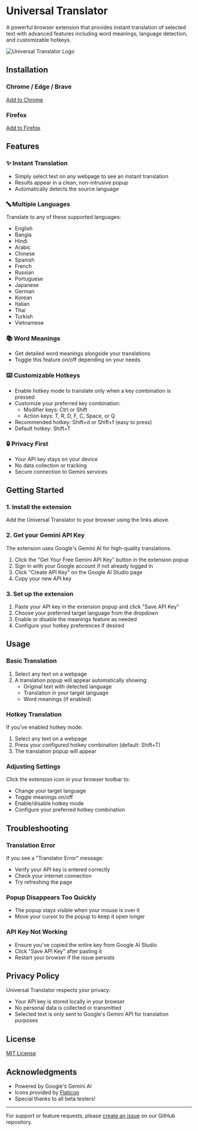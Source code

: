 # Universal Translator

A powerful browser extension that provides instant translation of selected text with advanced features including word meanings, language detection, and customizable hotkeys.

![Universal Translator Logo](https://github.com/user-attachments/assets/d8f97b04-d15d-4051-9c44-5e6d99419ec1)

## Installation

### Chrome / Edge / Brave
[Add to Chrome](YOUR_CHROME_STORE_LINK_HERE)

### Firefox
[Add to Firefox](https://addons.mozilla.org/en-US/firefox/addon/universal-translator)

## Features

### ✨ Instant Translation
- Simply select text on any webpage to see an instant translation
- Results appear in a clean, non-intrusive popup
- Automatically detects the source language

### 🔤 Multiple Languages
Translate to any of these supported languages:
- English
- Bangla
- Hindi
- Arabic
- Chinese
- Spanish
- French
- Russian
- Portuguese
- Japanese
- German
- Korean
- Italian
- Thai
- Turkish
- Vietnamese

### 📚 Word Meanings
- Get detailed word meanings alongside your translations
- Toggle this feature on/off depending on your needs

### ⌨️ Customizable Hotkeys
- Enable hotkey mode to translate only when a key combination is pressed
- Customize your preferred key combination:
  - Modifier keys: Ctrl or Shift
  - Action keys: T, R, D, F, C, Space, or Q
- Recommended hotkey: Shift+d or Shift+f (easy to press)
- Default hotkey: Shift+T

### 🔒 Privacy First
- Your API key stays on your device
- No data collection or tracking
- Secure connection to Gemini services

## Getting Started

### 1. Install the extension
Add the Universal Translator to your browser using the links above.

### 2. Get your Gemini API Key
The extension uses Google's Gemini AI for high-quality translations.

1. Click the "Get Your Free Gemini API Key" button in the extension popup
2. Sign in with your Google account if not already logged in
3. Click "Create API Key" on the Google AI Studio page
4. Copy your new API key

### 3. Set up the extension
1. Paste your API key in the extension popup and click "Save API Key"
2. Choose your preferred target language from the dropdown
3. Enable or disable the meanings feature as needed
4. Configure your hotkey preferences if desired

## Usage

### Basic Translation
1. Select any text on a webpage
2. A translation popup will appear automatically showing:
   - Original text with detected language
   - Translation in your target language
   - Word meanings (if enabled)

### Hotkey Translation
If you've enabled hotkey mode:
1. Select any text on a webpage
2. Press your configured hotkey combination (default: Shift+T)
3. The translation popup will appear

### Adjusting Settings
Click the extension icon in your browser toolbar to:
- Change your target language
- Toggle meanings on/off
- Enable/disable hotkey mode
- Configure your preferred hotkey combination

## Troubleshooting

### Translation Error
If you see a "Translator Error" message:
- Verify your API key is entered correctly
- Check your internet connection
- Try refreshing the page

### Popup Disappears Too Quickly
- The popup stays visible when your mouse is over it
- Move your cursor to the popup to keep it open longer

### API Key Not Working
- Ensure you've copied the entire key from Google AI Studio
- Click "Save API Key" after pasting it
- Restart your browser if the issue persists

## Privacy Policy

Universal Translator respects your privacy:
- Your API key is stored locally in your browser
- No personal data is collected or transmitted
- Selected text is only sent to Google's Gemini API for translation purposes

## License

[MIT License](https://github.com/siam404/Universal_Translator/blob/main/LICENSE)

## Acknowledgments

- Powered by Google's Gemini AI
- Icons provided by [Flaticon](https://www.flaticon.com)
- Special thanks to all beta testers!

---

For support or feature requests, please [create an issue](https://github.com/siam404/Universal_Translator.git) on our GitHub repository. 
